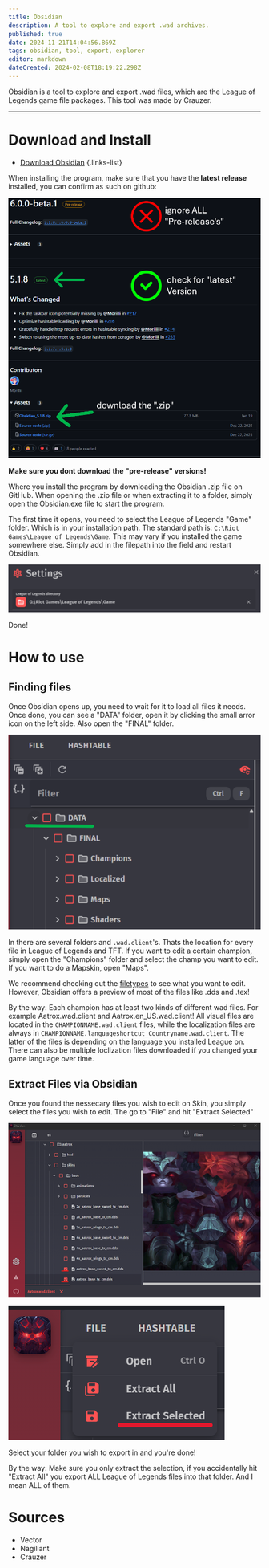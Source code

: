 ```yaml
---
title: Obsidian
description: A tool to explore and export .wad archives.
published: true
date: 2024-11-21T14:04:56.869Z
tags: obsidian, tool, export, explorer
editor: markdown
dateCreated: 2024-02-08T18:19:22.298Z
---
```


Obsidian is a tool to explore and export .wad files, which are the League of Legends game file packages. This tool was made by Crauzer.

---

# Download and Install

- [Download Obsidian](https://github.com/Crauzer/Obsidian/releases)
{.links-list}

When installing the program, make sure that you have the **latest release** installed, you can confirm as such on github:

![obsidian_download_marked.png](/user-pictures/vector/general-guides/general/obsidian/obsidian_download_marked.png)

**Make sure you dont download the "pre-release" versions!**

Where you install the program by downloading the Obsidian .zip file on GitHub.
When opening the .zip file or when extracting it to a folder, simply open the Obsidian.exe file to start the program.

The first time it opens, you need to select the League of Legends "Game" folder. Which is in your installation path. The standard path is: `C:\Riot Games\League of Legends\Game`. This may vary if you installed the game somewhere else. Simply add in the filepath into the field and restart Obsidian.

![obsidian_firststart.png](/user-pictures/vector/general-guides/general/obsidian/obsidian_firststart.png)

Done!

# How to use

## Finding files

Once Obsidian opens up, you need to wait for it to load all files it needs. Once done, you can see a "DATA" folder, open it by clicking the small arror icon on the left side. Also open the "FINAL" folder.

![obsidian_usage01.png](/user-pictures/vector/general-guides/general/obsidian/obsidian_usage01.png)

In there are several folders and `.wad.client`'s. Thats the location for every file in League of Legends and TFT. If you want to edit a certain champion, simply open the "Champions" folder and select the champ you want to edit. If you want to do a Mapskin, open "Maps".

We recommend checking out the [filetypes](/specific-guide/filetypes) to see what you want to edit. However, Obsidian offers a preview of most of the files like .dds and .tex!

By the way: Each champion has at least two kinds of different wad files. For example Aatrox.wad.client and Aatrox.en_US.wad.client! All visual files are located in the `CHAMPIONNAME.wad.client` files, while the localization files are always in `CHAMPIONNAME.languageshortcut_Countryname.wad.client`. The latter of the files is depending on the language you installed League on. There can also be multiple loclization files downloaded if you changed your game language over time.

## Extract Files via Obsidian

Once you found the nessecary files you wish to edit on Skin, you simply select the files you wish to edit. The go to "File" and hit "Extract Selected"

![extract.webp](/user-pictures/vector/new-post-guide/extract.webp)

![obsidian_usage02.png](/user-pictures/vector/general-guides/general/obsidian/obsidian_usage02.png)

Select your folder you wish to export in and you're done!

By the way: Make sure you only extract the selection, if you accidentally hit "Extract All" you export ALL League of Legends files into that folder. And I mean ALL of them.

# Sources

- Vector
- Nagiliant
- Crauzer